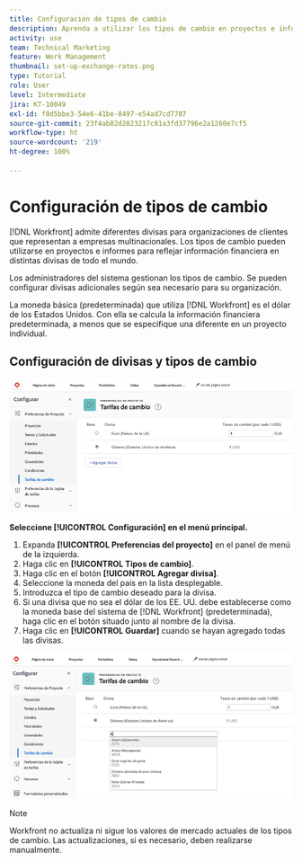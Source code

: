 ```yaml
---
title: Configuración de tipos de cambio
description: Aprenda a utilizar los tipos de cambio en proyectos e informes para reflejar la información financiera en las distintas divisas globales.
activity: use
team: Technical Marketing
feature: Work Management
thumbnail: set-up-exchange-rates.png
type: Tutorial
role: User
level: Intermediate
jira: KT-10049
exl-id: f0d5bbe3-54e6-41be-8497-e54ad7cd7707
source-git-commit: 23f4ab82d2823217c81a3fd37796e2a1260e7cf5
workflow-type: ht
source-wordcount: '219'
ht-degree: 100%

---
```


# Configuración de tipos de cambio

[!DNL Workfront] admite diferentes divisas para organizaciones de clientes que representan a empresas multinacionales. Los tipos de cambio pueden utilizarse en proyectos e informes para reflejar información financiera en distintas divisas de todo el mundo.

Los administradores del sistema gestionan los tipos de cambio. Se pueden configurar divisas adicionales según sea necesario para su organización.

La moneda básica (predeterminada) que utiliza [!DNL Workfront] es el dólar de los Estados Unidos. Con ella se calcula la información financiera predeterminada, a menos que se especifique una diferente en un proyecto individual.

## Configuración de divisas y tipos de cambio

![Una imagen de la selección de tipos de cambio](assets/setting-up-finances-4.png)

**Seleccione [!UICONTROL Configuración] en el menú principal.**

1. Expanda **[!UICONTROL Preferencias del proyecto]** en el panel de menú de la izquierda.
1. Haga clic en **[!UICONTROL Tipos de cambio]**.
1. Haga clic en el botón **[!UICONTROL Agregar divisa]**.
1. Seleccione la moneda del país en la lista desplegable.
1. Introduzca el tipo de cambio deseado para la divisa.
1. Si una divisa que no sea el dólar de los EE. UU. debe establecerse como la moneda base del sistema de [!DNL Workfront] (predeterminada), haga clic en el botón situado junto al nombre de la divisa.
1. Haga clic en **[!UICONTROL Guardar]** cuando se hayan agregado todas las divisas.

![Una imagen de la adición de una divisa a la lista de tipos de cambio](assets/setting-up-finances-5.png)

>[!NOTE]
>
>Workfront no actualiza ni sigue los valores de mercado actuales de los tipos de cambio. Las actualizaciones, si es necesario, deben realizarse manualmente.
